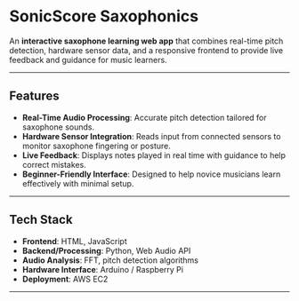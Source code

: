 # SonicScore Saxophonics

An **interactive saxophone learning web app** that combines real-time pitch detection, hardware sensor data, and a responsive frontend to provide live feedback and guidance for music learners.

---

## Features

- **Real-Time Audio Processing**: Accurate pitch detection tailored for saxophone sounds.
- **Hardware Sensor Integration**: Reads input from connected sensors to monitor saxophone fingering or posture.
- **Live Feedback**: Displays notes played in real time with guidance to help correct mistakes.
- **Beginner-Friendly Interface**: Designed to help novice musicians learn effectively with minimal setup.

---

## Tech Stack

- **Frontend**: HTML, JavaScript
- **Backend/Processing**: Python, Web Audio API
- **Audio Analysis**: FFT, pitch detection algorithms
- **Hardware Interface**: Arduino / Raspberry Pi
- **Deployment**: AWS EC2

---
